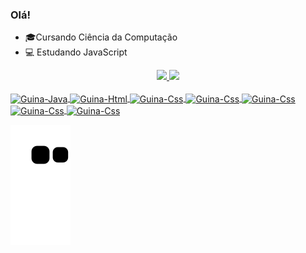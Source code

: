 ### Olá!
* 🎓Cursando Ciência da Computação 
* 💻 Estudando JavaScript

<div align="center">
  <a href="https://github.com/guinafelix">
  <img height="180em" src="https://github-readme-stats.vercel.app/api?username=guinafelix&show_icons=true&theme=dracula&include_all_commits=true&count_private=true"/>
  <img height="180em" src="https://github-readme-stats.vercel.app/api/top-langs/?username=guinafelix&layout=compact&langs_count=7&theme=dracula"/>
</div>
<div style="display: inline_block"><br>
  <img align="center" alt="Guina-Java" height="30" width"40" src="https://cdn.jsdelivr.net/gh/devicons/devicon/icons/java/java-plain-wordmark.svg" >
  <img align="center" alt="Guina-Html" height="30" width"40" src="https://cdn.jsdelivr.net/gh/devicons/devicon/icons/html5/html5-original.svg" />
  <img align="center" alt="Guina-Css" height="30" width"40" src="https://cdn.jsdelivr.net/gh/devicons/devicon/icons/css3/css3-original.svg" />
  <img align="center" alt="Guina-Css" height="30" width"40" src="https://cdn.jsdelivr.net/gh/devicons/devicon/icons/javascript/javascript-plain.svg" />
  <img align="center" alt="Guina-Css" height="30" width"40" src="https://cdn.jsdelivr.net/gh/devicons/devicon/icons/typescript/typescript-plain.svg" />
  <img align="center" alt="Guina-Css" height="30" width"40" src="https://cdn.jsdelivr.net/gh/devicons/devicon/icons/nodejs/nodejs-original.svg" />
  <img align="center" alt="Guina-Css" height="30" width"40" src="https://cdn.jsdelivr.net/gh/devicons/devicon/icons/docker/docker-plain.svg" />
</div>
  
![Snake animation](https://github.com/guinafelix/guinafelix/blob/output/github-contribution-grid-snake.svg)
